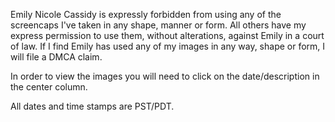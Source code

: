 Emily Nicole Cassidy is expressly forbidden from using any of the screencaps I've taken in any shape, manner or form. All others have my express permission to use them, without alterations, against Emily in a court of law. If I find Emily has used any of my images in any way, shape or form, I will file a DMCA claim.

In order to view the images you will need to click on the date/description in the center column.

All dates and time stamps are PST/PDT.
